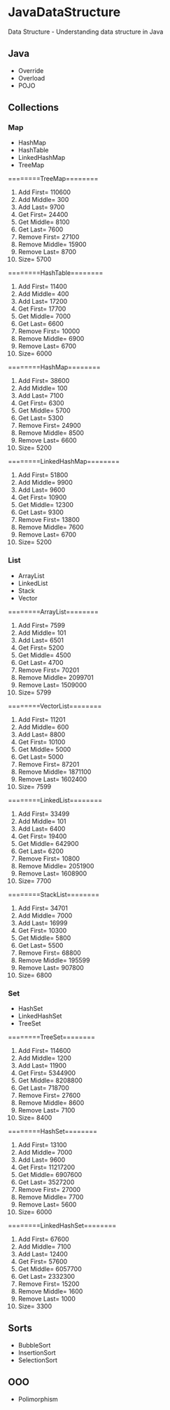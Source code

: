 # JavaDataStructure
Data Structure - Understanding data structure in Java

## Java

- Override
- Overload
- POJO

## Collections

### Map

- HashMap
- HashTable
- LinkedHashMap
- TreeMap

========TreeMap========
1. Add First= 110600
2. Add Middle= 300
3. Add Last= 9700
4. Get First= 24400
5. Get Middle= 8100
6. Get Last= 7600
7. Remove First= 27100
8. Remove Middle= 15900
9. Remove Last= 8700
10. Size= 5700

========HashTable========
1. Add First= 11400
2. Add Middle= 400
3. Add Last= 17200
4. Get First= 17700
5. Get Middle= 7000
6. Get Last= 6600
7. Remove First= 10000
8. Remove Middle= 6900
9. Remove Last= 6700
10. Size= 6000

========HashMap========
1. Add First= 38600
2. Add Middle= 100
3. Add Last= 7100
4. Get First= 6300
5. Get Middle= 5700
6. Get Last= 5300
7. Remove First= 24900
8. Remove Middle= 8500
9. Remove Last= 6600
10. Size= 5200

========LinkedHashMap========
1. Add First= 51800
2. Add Middle= 9900
3. Add Last= 9600
4. Get First= 10900
5. Get Middle= 12300
6. Get Last= 9300
7. Remove First= 13800
8. Remove Middle= 7600
9. Remove Last= 6700
10. Size= 5200

### List

- ArrayList
- LinkedList
- Stack
- Vector

========ArrayList========
1. Add First= 7599
2. Add Middle= 101
3. Add Last= 6501
4. Get First= 5200
5. Get Middle= 4500
6. Get Last= 4700
7. Remove First= 70201
8. Remove Middle= 2099701
9. Remove Last= 1509000
10. Size= 5799

========VectorList========
1. Add First= 11201
2. Add Middle= 600
3. Add Last= 8800
4. Get First= 10100
5. Get Middle= 5000
6. Get Last= 5000
7. Remove First= 87201
8. Remove Middle= 1871100
9. Remove Last= 1602400
10. Size= 7599

========LinkedList========
1. Add First= 33499
2. Add Middle= 101
3. Add Last= 6400
4. Get First= 19400
5. Get Middle= 642900
6. Get Last= 6200
7. Remove First= 10800
8. Remove Middle= 2051900
9. Remove Last= 1608900
10. Size= 7700

========StackList========
1. Add First= 34701
2. Add Middle= 7000
3. Add Last= 16999
4. Get First= 10300
5. Get Middle= 5800
6. Get Last= 5500
7. Remove First= 68800
8. Remove Middle= 195599
9. Remove Last= 907800
10. Size= 6800

### Set

- HashSet
- LinkedHashSet
- TreeSet

========TreeSet========
1. Add First= 114600
2. Add Middle= 1200
3. Add Last= 11900
4. Get First= 5344900
5. Get Middle= 8208800
6. Get Last= 718700
7. Remove First= 27600
8. Remove Middle= 8600
9. Remove Last= 7100
10. Size= 8400

========HashSet========
1. Add First= 13100
2. Add Middle= 7000
3. Add Last= 9600
4. Get First= 11217200
5. Get Middle= 6907600
6. Get Last= 3527200
7. Remove First= 27000
8. Remove Middle= 7700
9. Remove Last= 5600
10. Size= 6000

========LinkedHashSet========
1. Add First= 67600
2. Add Middle= 7100
3. Add Last= 12400
4. Get First= 57600
5. Get Middle= 6057700
6. Get Last= 2332300
7. Remove First= 15200
8. Remove Middle= 1600
9. Remove Last= 1000
10. Size= 3300

## Sorts 

- BubbleSort
- InsertionSort
- SelectionSort

## OOO

- Polimorphism

